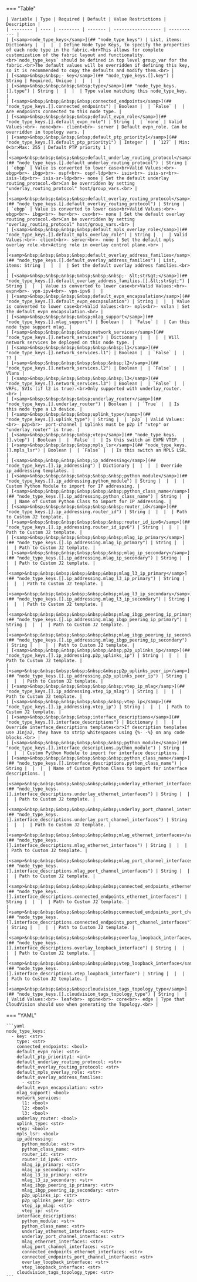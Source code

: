 <!--
  ~ Copyright (c) 2023 Arista Networks, Inc.
  ~ Use of this source code is governed by the Apache License 2.0
  ~ that can be found in the LICENSE file.
  -->
=== "Table"

    | Variable | Type | Required | Default | Value Restrictions | Description |
    | -------- | ---- | -------- | ------- | ------------------ | ----------- |
    | [<samp>node_type_keys</samp>](## "node_type_keys") | List, items: Dictionary |  |  |  | Define Node Type Keys, to specify the properties of each node type in the fabric.<br>This allows for complete customization of the fabric layout and functionality.<br>`node_type_keys` should be defined in top level group_var for the fabric.<br>The default values will be overridden if defining this key, so it is recommended to copy the defaults and modify them.<br> |
    | [<samp>&nbsp;&nbsp;- key</samp>](## "node_type_keys.[].key") | String | Required, Unique |  |  |  |
    | [<samp>&nbsp;&nbsp;&nbsp;&nbsp;type</samp>](## "node_type_keys.[].type") | String |  |  |  | Type value matching this node_type_key. |
    | [<samp>&nbsp;&nbsp;&nbsp;&nbsp;connected_endpoints</samp>](## "node_type_keys.[].connected_endpoints") | Boolean |  | `False` |  | Are endpoints connected to this node type. |
    | [<samp>&nbsp;&nbsp;&nbsp;&nbsp;default_evpn_role</samp>](## "node_type_keys.[].default_evpn_role") | String |  | `none` | Valid Values:<br>- none<br>- client<br>- server | Default evpn_role. Can be overridden in topology vars. |
    | [<samp>&nbsp;&nbsp;&nbsp;&nbsp;default_ptp_priority1</samp>](## "node_type_keys.[].default_ptp_priority1") | Integer |  | `127` | Min: 0<br>Max: 255 | Default PTP priority 1 |
    | [<samp>&nbsp;&nbsp;&nbsp;&nbsp;default_underlay_routing_protocol</samp>](## "node_type_keys.[].default_underlay_routing_protocol") | String |  | `ebgp` | Value is converted to lower case<br>Valid Values:<br>- ebgp<br>- ibgp<br>- ospf<br>- ospf-ldp<br>- isis<br>- isis-sr<br>- isis-ldp<br>- isis-sr-ldp<br>- none | Set the default underlay routing_protocol.<br>Can be overridden by setting "underlay_routing_protocol" host/group_vars.<br> |
    | [<samp>&nbsp;&nbsp;&nbsp;&nbsp;default_overlay_routing_protocol</samp>](## "node_type_keys.[].default_overlay_routing_protocol") | String |  | `ebgp` | Value is converted to lower case<br>Valid Values:<br>- ebgp<br>- ibgp<br>- her<br>- cvx<br>- none | Set the default overlay routing_protocol.<br>Can be overridden by setting "overlay_routing_protocol" host/group_vars.<br> |
    | [<samp>&nbsp;&nbsp;&nbsp;&nbsp;default_mpls_overlay_role</samp>](## "node_type_keys.[].default_mpls_overlay_role") | String |  |  | Valid Values:<br>- client<br>- server<br>- none | Set the default mpls overlay role.<br>Acting role in overlay control plane.<br> |
    | [<samp>&nbsp;&nbsp;&nbsp;&nbsp;default_overlay_address_families</samp>](## "node_type_keys.[].default_overlay_address_families") | List, items: String |  |  |  | Set the default overlay address families.<br> |
    | [<samp>&nbsp;&nbsp;&nbsp;&nbsp;&nbsp;&nbsp;- &lt;str&gt;</samp>](## "node_type_keys.[].default_overlay_address_families.[].&lt;str&gt;") | String |  |  | Value is converted to lower case<br>Valid Values:<br>- evpn<br>- vpn-ipv4<br>- vpn-ipv6 |  |
    | [<samp>&nbsp;&nbsp;&nbsp;&nbsp;default_evpn_encapsulation</samp>](## "node_type_keys.[].default_evpn_encapsulation") | String |  |  | Value is converted to lower case<br>Valid Values:<br>- mpls<br>- vxlan | Set the default evpn encapsulation.<br> |
    | [<samp>&nbsp;&nbsp;&nbsp;&nbsp;mlag_support</samp>](## "node_type_keys.[].mlag_support") | Boolean |  | `False` |  | Can this node type support mlag. |
    | [<samp>&nbsp;&nbsp;&nbsp;&nbsp;network_services</samp>](## "node_type_keys.[].network_services") | Dictionary |  |  |  | Will network services be deployed on this node type. |
    | [<samp>&nbsp;&nbsp;&nbsp;&nbsp;&nbsp;&nbsp;l1</samp>](## "node_type_keys.[].network_services.l1") | Boolean |  | `False` |  | ?? |
    | [<samp>&nbsp;&nbsp;&nbsp;&nbsp;&nbsp;&nbsp;l2</samp>](## "node_type_keys.[].network_services.l2") | Boolean |  | `False` |  | Vlans |
    | [<samp>&nbsp;&nbsp;&nbsp;&nbsp;&nbsp;&nbsp;l3</samp>](## "node_type_keys.[].network_services.l3") | Boolean |  | `False` |  | VRFs, SVIs (if l2 is true).<br>Only supported with underlay_router.<br> |
    | [<samp>&nbsp;&nbsp;&nbsp;&nbsp;underlay_router</samp>](## "node_type_keys.[].underlay_router") | Boolean |  | `True` |  | Is this node type a L3 device. |
    | [<samp>&nbsp;&nbsp;&nbsp;&nbsp;uplink_type</samp>](## "node_type_keys.[].uplink_type") | String |  | `p2p` | Valid Values:<br>- p2p<br>- port-channel | Uplinks must be p2p if "vtep" or "underlay_router" is true. |
    | [<samp>&nbsp;&nbsp;&nbsp;&nbsp;vtep</samp>](## "node_type_keys.[].vtep") | Boolean |  | `False` |  | Is this switch an EVPN VTEP. |
    | [<samp>&nbsp;&nbsp;&nbsp;&nbsp;mpls_lsr</samp>](## "node_type_keys.[].mpls_lsr") | Boolean |  | `False` |  | Is this switch an MPLS LSR. |
    | [<samp>&nbsp;&nbsp;&nbsp;&nbsp;ip_addressing</samp>](## "node_type_keys.[].ip_addressing") | Dictionary |  |  |  | Override ip_addressing templates. |
    | [<samp>&nbsp;&nbsp;&nbsp;&nbsp;&nbsp;&nbsp;python_module</samp>](## "node_type_keys.[].ip_addressing.python_module") | String |  |  |  | Custom Python Module to import for IP addressing. |
    | [<samp>&nbsp;&nbsp;&nbsp;&nbsp;&nbsp;&nbsp;python_class_name</samp>](## "node_type_keys.[].ip_addressing.python_class_name") | String |  |  |  | Name of Custom Python Class to import for IP addressing. |
    | [<samp>&nbsp;&nbsp;&nbsp;&nbsp;&nbsp;&nbsp;router_id</samp>](## "node_type_keys.[].ip_addressing.router_id") | String |  |  |  | Path to Custom J2 template. |
    | [<samp>&nbsp;&nbsp;&nbsp;&nbsp;&nbsp;&nbsp;router_id_ipv6</samp>](## "node_type_keys.[].ip_addressing.router_id_ipv6") | String |  |  |  | Path to Custom J2 template. |
    | [<samp>&nbsp;&nbsp;&nbsp;&nbsp;&nbsp;&nbsp;mlag_ip_primary</samp>](## "node_type_keys.[].ip_addressing.mlag_ip_primary") | String |  |  |  | Path to Custom J2 template. |
    | [<samp>&nbsp;&nbsp;&nbsp;&nbsp;&nbsp;&nbsp;mlag_ip_secondary</samp>](## "node_type_keys.[].ip_addressing.mlag_ip_secondary") | String |  |  |  | Path to Custom J2 template. |
    | [<samp>&nbsp;&nbsp;&nbsp;&nbsp;&nbsp;&nbsp;mlag_l3_ip_primary</samp>](## "node_type_keys.[].ip_addressing.mlag_l3_ip_primary") | String |  |  |  | Path to Custom J2 template. |
    | [<samp>&nbsp;&nbsp;&nbsp;&nbsp;&nbsp;&nbsp;mlag_l3_ip_secondary</samp>](## "node_type_keys.[].ip_addressing.mlag_l3_ip_secondary") | String |  |  |  | Path to Custom J2 template. |
    | [<samp>&nbsp;&nbsp;&nbsp;&nbsp;&nbsp;&nbsp;mlag_ibgp_peering_ip_primary</samp>](## "node_type_keys.[].ip_addressing.mlag_ibgp_peering_ip_primary") | String |  |  |  | Path to Custom J2 template. |
    | [<samp>&nbsp;&nbsp;&nbsp;&nbsp;&nbsp;&nbsp;mlag_ibgp_peering_ip_secondary</samp>](## "node_type_keys.[].ip_addressing.mlag_ibgp_peering_ip_secondary") | String |  |  |  | Path to Custom J2 template. |
    | [<samp>&nbsp;&nbsp;&nbsp;&nbsp;&nbsp;&nbsp;p2p_uplinks_ip</samp>](## "node_type_keys.[].ip_addressing.p2p_uplinks_ip") | String |  |  |  | Path to Custom J2 template. |
    | [<samp>&nbsp;&nbsp;&nbsp;&nbsp;&nbsp;&nbsp;p2p_uplinks_peer_ip</samp>](## "node_type_keys.[].ip_addressing.p2p_uplinks_peer_ip") | String |  |  |  | Path to Custom J2 template. |
    | [<samp>&nbsp;&nbsp;&nbsp;&nbsp;&nbsp;&nbsp;vtep_ip_mlag</samp>](## "node_type_keys.[].ip_addressing.vtep_ip_mlag") | String |  |  |  | Path to Custom J2 template. |
    | [<samp>&nbsp;&nbsp;&nbsp;&nbsp;&nbsp;&nbsp;vtep_ip</samp>](## "node_type_keys.[].ip_addressing.vtep_ip") | String |  |  |  | Path to Custom J2 template. |
    | [<samp>&nbsp;&nbsp;&nbsp;&nbsp;interface_descriptions</samp>](## "node_type_keys.[].interface_descriptions") | Dictionary |  |  |  | Override interface_descriptions templates<br>If description templates use Jinja2, they have to strip whitespaces using {%- -%} on any code blocks.<br> |
    | [<samp>&nbsp;&nbsp;&nbsp;&nbsp;&nbsp;&nbsp;python_module</samp>](## "node_type_keys.[].interface_descriptions.python_module") | String |  |  |  | Custom Python Module to import for interface descriptions. |
    | [<samp>&nbsp;&nbsp;&nbsp;&nbsp;&nbsp;&nbsp;python_class_name</samp>](## "node_type_keys.[].interface_descriptions.python_class_name") | String |  |  |  | Name of Custom Python Class to import for interface descriptions. |
    | [<samp>&nbsp;&nbsp;&nbsp;&nbsp;&nbsp;&nbsp;underlay_ethernet_interfaces</samp>](## "node_type_keys.[].interface_descriptions.underlay_ethernet_interfaces") | String |  |  |  | Path to Custom J2 template. |
    | [<samp>&nbsp;&nbsp;&nbsp;&nbsp;&nbsp;&nbsp;underlay_port_channel_interfaces</samp>](## "node_type_keys.[].interface_descriptions.underlay_port_channel_interfaces") | String |  |  |  | Path to Custom J2 template. |
    | [<samp>&nbsp;&nbsp;&nbsp;&nbsp;&nbsp;&nbsp;mlag_ethernet_interfaces</samp>](## "node_type_keys.[].interface_descriptions.mlag_ethernet_interfaces") | String |  |  |  | Path to Custom J2 template. |
    | [<samp>&nbsp;&nbsp;&nbsp;&nbsp;&nbsp;&nbsp;mlag_port_channel_interfaces</samp>](## "node_type_keys.[].interface_descriptions.mlag_port_channel_interfaces") | String |  |  |  | Path to Custom J2 template. |
    | [<samp>&nbsp;&nbsp;&nbsp;&nbsp;&nbsp;&nbsp;connected_endpoints_ethernet_interfaces</samp>](## "node_type_keys.[].interface_descriptions.connected_endpoints_ethernet_interfaces") | String |  |  |  | Path to Custom J2 template. |
    | [<samp>&nbsp;&nbsp;&nbsp;&nbsp;&nbsp;&nbsp;connected_endpoints_port_channel_interfaces</samp>](## "node_type_keys.[].interface_descriptions.connected_endpoints_port_channel_interfaces") | String |  |  |  | Path to Custom J2 template. |
    | [<samp>&nbsp;&nbsp;&nbsp;&nbsp;&nbsp;&nbsp;overlay_loopback_interface</samp>](## "node_type_keys.[].interface_descriptions.overlay_loopback_interface") | String |  |  |  | Path to Custom J2 template. |
    | [<samp>&nbsp;&nbsp;&nbsp;&nbsp;&nbsp;&nbsp;vtep_loopback_interface</samp>](## "node_type_keys.[].interface_descriptions.vtep_loopback_interface") | String |  |  |  | Path to Custom J2 template. |
    | [<samp>&nbsp;&nbsp;&nbsp;&nbsp;cloudvision_tags_topology_type</samp>](## "node_type_keys.[].cloudvision_tags_topology_type") | String |  |  | Valid Values:<br>- leaf<br>- spine<br>- core<br>- edge | Type that CloudVision should use when generating the Topology.<br> |

=== "YAML"

    ```yaml
    node_type_keys:
      - key: <str>
        type: <str>
        connected_endpoints: <bool>
        default_evpn_role: <str>
        default_ptp_priority1: <int>
        default_underlay_routing_protocol: <str>
        default_overlay_routing_protocol: <str>
        default_mpls_overlay_role: <str>
        default_overlay_address_families:
          - <str>
        default_evpn_encapsulation: <str>
        mlag_support: <bool>
        network_services:
          l1: <bool>
          l2: <bool>
          l3: <bool>
        underlay_router: <bool>
        uplink_type: <str>
        vtep: <bool>
        mpls_lsr: <bool>
        ip_addressing:
          python_module: <str>
          python_class_name: <str>
          router_id: <str>
          router_id_ipv6: <str>
          mlag_ip_primary: <str>
          mlag_ip_secondary: <str>
          mlag_l3_ip_primary: <str>
          mlag_l3_ip_secondary: <str>
          mlag_ibgp_peering_ip_primary: <str>
          mlag_ibgp_peering_ip_secondary: <str>
          p2p_uplinks_ip: <str>
          p2p_uplinks_peer_ip: <str>
          vtep_ip_mlag: <str>
          vtep_ip: <str>
        interface_descriptions:
          python_module: <str>
          python_class_name: <str>
          underlay_ethernet_interfaces: <str>
          underlay_port_channel_interfaces: <str>
          mlag_ethernet_interfaces: <str>
          mlag_port_channel_interfaces: <str>
          connected_endpoints_ethernet_interfaces: <str>
          connected_endpoints_port_channel_interfaces: <str>
          overlay_loopback_interface: <str>
          vtep_loopback_interface: <str>
        cloudvision_tags_topology_type: <str>
    ```
